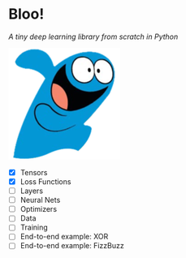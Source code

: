 # Bloo!
_A tiny deep learning library from scratch in Python_

![alt text](images/bloo.png "Bloo!")


- [x] Tensors
- [x] Loss Functions
- [ ] Layers
- [ ] Neural Nets
- [ ] Optimizers
- [ ] Data
- [ ] Training
- [ ] End-to-end example: XOR
- [ ] End-to-end example: FizzBuzz
